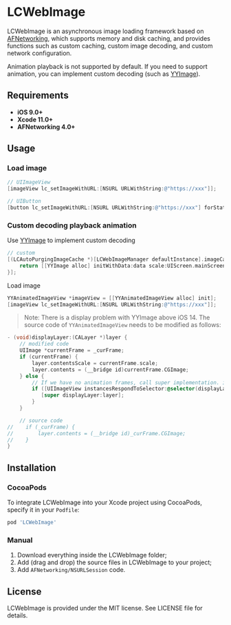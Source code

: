 # LCWebImage
LCWebImage is an asynchronous image loading framework based on [AFNetworking](https://github.com/AFNetworking/AFNetworking), which supports memory and disk caching, and provides functions such as custom caching, custom image decoding, and custom network configuration. 

Animation playback is not supported by default. If you need to support animation, you can implement custom decoding (such as [YYImage](https://github.com/ibireme/YYImage)).

## Requirements

- **iOS 9.0+**
- **Xcode 11.0+**
- **AFNetworking 4.0+**

## Usage

### Load image

```objective-c
// UIImageView
[imageView lc_setImageWithURL:[NSURL URLWithString:@"https://xxx"]];

// UIButton
[button lc_setImageWithURL:[NSURL URLWithString:@"https://xxx"] forState:(UIControlStateNormal)];
```

### Custom decoding playback animation

Use [YYImage](https://github.com/ibireme/YYImage) to implement custom decoding

```objective-c
// custom
[(LCAutoPurgingImageCache *)[LCWebImageManager defaultInstance].imageCache setCustomDecodedImage:^UIImage * _Nonnull(NSData * _Nonnull data, NSString * _Nonnull identifier) {
    return [[YYImage alloc] initWithData:data scale:UIScreen.mainScreen.scale];
}];
```

Load image

```objective-c
YYAnimatedImageView *imageView = [[YYAnimatedImageView alloc] init];
[imageView lc_setImageWithURL:[NSURL URLWithString:@"https://xxx"]];
```



> Note: There is a display problem with YYImage above iOS 14. The source code of `YYAnimatedImageView` needs to be modified as follows:

```objective-c
- (void)displayLayer:(CALayer *)layer {
    // modified code
    UIImage *currentFrame = _curFrame;
    if (currentFrame) {
        layer.contentsScale = currentFrame.scale;
        layer.contents = (__bridge id)currentFrame.CGImage;
    } else {
        // If we have no animation frames, call super implementation. iOS 14+ UIImageView use this delegate method for rendering.
        if ([UIImageView instancesRespondToSelector:@selector(displayLayer:)]) {
           [super displayLayer:layer];
        }
    }

    // source code
//    if (_curFrame) {
//        layer.contents = (__bridge id)_curFrame.CGImage;
//    }
}

```

## Installation

### CocoaPods

To integrate LCWebImage into your Xcode project using CocoaPods, specify it in your `Podfile`:

```ruby
pod 'LCWebImage'
```

### Manual

1. Download everything inside the LCWebImage folder;
2. Add (drag and drop) the source files in LCWebImage to your project;
3. Add `AFNetworking/NSURLSession` code.

## License

LCWebImage is provided under the MIT license. See LICENSE file for details.

